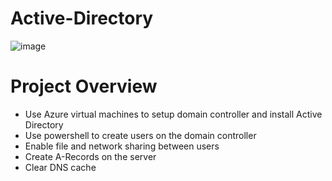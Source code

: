 # Active-Directory


![image](https://user-images.githubusercontent.com/123419385/214166538-52c46850-f1c9-4c60-96f7-cc866f8b85eb.png)
# Project Overview
- Use Azure virtual machines to setup domain controller and install Active Directory
- Use powershell to create users on the domain controller
- Enable file and network sharing between users
- Create A-Records on the server 
- Clear DNS cache
